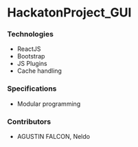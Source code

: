 # HackatonProject_GUI


### Technologies
- ReactJS
- Bootstrap
- JS Plugins
- Cache handling

### Specifications
- Modular programming


### Contributors
- AGUSTIN FALCON, Neldo
